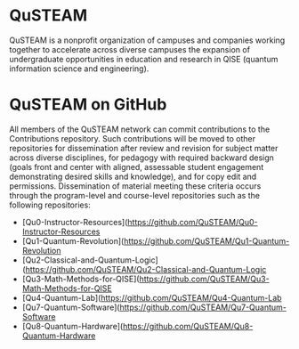 # QuSTEAM
QuSTEAM is a nonprofit organization of campuses and companies working together to accelerate across diverse campuses the expansion of undergraduate opportunities 
in education and research in QISE (quantum information science and engineering). 

# QuSTEAM on GitHub
All members of the QuSTEAM network can commit contributions to the Contributions repository. Such contributions will be moved to other repositories for dissemination after review and revision for subject matter across diverse disciplines, for pedagogy with required backward design (goals front and center with aligned, assessable student engagement demonstrating desired skills and knowledge), and for copy edit and permissions. Dissemination of material meeting these criteria occurs through the program-level and course-level repositories such as the following repositories:

 * [Qu0-Instructor-Resources](https://github.com/QuSTEAM/Qu0-Instructor-Resources
 * [Qu1-Quantum-Revolution](https://github.com/QuSTEAM/Qu1-Quantum-Revolution
 * [Qu2-Classical-and-Quantum-Logic](https://github.com/QuSTEAM/Qu2-Classical-and-Quantum-Logic
 * [Qu3-Math-Methods-for-QISE](https://github.com/QuSTEAM/Qu3-Math-Methods-for-QISE
 * [Qu4-Quantum-Lab](https://github.com/QuSTEAM/Qu4-Quantum-Lab
 * [Qu7-Quantum-Software](https://github.com/QuSTEAM/Qu7-Quantum-Software
 * [Qu8-Quantum-Hardware](https://github.com/QuSTEAM/Qu8-Quantum-Hardware
